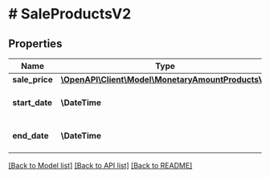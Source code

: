 # # SaleProductsV2

## Properties

Name | Type | Description | Notes
------------ | ------------- | ------------- | -------------
**sale_price** | [**\OpenAPI\Client\Model\MonetaryAmountProductsV2**](MonetaryAmountProductsV2.md) |  | [optional]
**start_date** | **\DateTime** | The start date for the sales. | [optional]
**end_date** | **\DateTime** | The end date for the sales. | [optional]

[[Back to Model list]](../../README.md#models) [[Back to API list]](../../README.md#endpoints) [[Back to README]](../../README.md)
